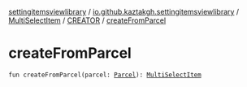 [settingitemsviewlibrary](../../../index.md) / [io.github.kaztakgh.settingitemsviewlibrary](../../index.md) / [MultiSelectItem](../index.md) / [CREATOR](index.md) / [createFromParcel](./create-from-parcel.md)

# createFromParcel

`fun createFromParcel(parcel: `[`Parcel`](https://developer.android.com/reference/android/os/Parcel.html)`): `[`MultiSelectItem`](../index.md)